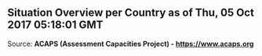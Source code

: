 ## Situation Overview per Country as of Thu, 05 Oct 2017 05:18:01 GMT

Source: **ACAPS (Assessment Capacities Project) - https://www.acaps.org**